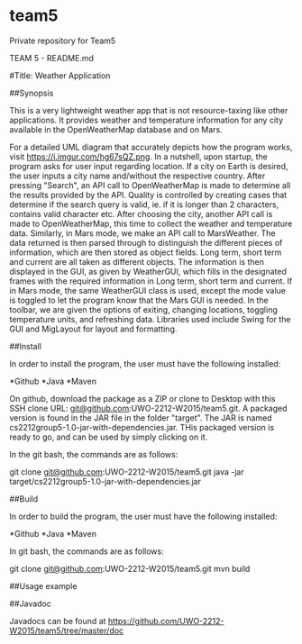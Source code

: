 # team5
Private repository for Team5

TEAM 5 - README.md


#Title: Weather Application

##Synopsis

This is a very lightweight weather app that is not resource-taxing like other applications. It provides weather and temperature information for any city available in the OpenWeatherMap database and on Mars. 

For a detailed UML diagram that accurately depicts how the program works, visit https://i.imgur.com/hg67sQZ.png. In a nutshell, upon startup, the program asks for user input regarding location. If a city on Earth is desired, the user inputs a city name and/without the respective country. After pressing "Search", an API call to OpenWeatherMap is made to determine all the results provided by the API. Quality is controlled by creating cases that determine if the search query is valid, ie. if it is longer than 2 characters, contains valid character etc. After choosing the city, another API call is made to OpenWeatherMap, this time to collect the weather and temperature data. Similarly, in Mars mode, we make an API call to MarsWeather. The data returned is then parsed through to distinguish the different pieces of information, which are then stored as object fields. Long term, short term and current are all taken as different objects. The information is then displayed in the GUI, as given by WeatherGUI, which fills in the designated frames with the required information in Long term, short term and current. If in Mars mode, the same WeatherGUI class is used, except the mode value is toggled to let the program know that the Mars GUI is needed. In the toolbar, we are given the options of exiting, changing locations, toggling temperature units, and refreshing data. Libraries used include Swing for the GUI and MigLayout for layout and formatting.

##Install

In order to install the program, the user must have the following installed:

*Github
*Java
*Maven

On github, download the package as a ZIP or clone to Desktop with this SSH clone URL: git@github.com:UWO-2212-W2015/team5.git. A packaged version is found in the JAR file in the folder "target". The JAR is named cs2212group5-1.0-jar-with-dependencies.jar. THis packaged version is ready to go, and can be used by simply clicking on it.

In the git bash, the commands are as follows:

git clone git@github.com:UWO-2212-W2015/team5.git
java -jar target/cs2212group5-1.0-jar-with-dependencies.jar

##Build

In order to build the program, the user must have the following installed:

*Github
*Java
*Maven

In git bash, the commands are as follows:

git clone git@github.com:UWO-2212-W2015/team5.git
mvn build

##Usage example



##Javadoc

Javadocs can be found at https://github.com/UWO-2212-W2015/team5/tree/master/doc


